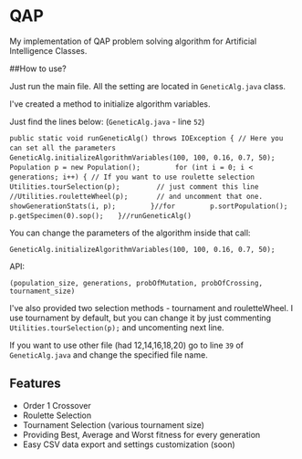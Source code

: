 # QAP

My implementation of QAP problem solving algorithm for Artificial Intelligence Classes.

##How to use?

Just run the main file. All the setting are located in `GeneticAlg.java` class. 

I've created a method to initialize algorithm variables.

Just find the lines below: (`GeneticAlg.java` - line `52`)

`public static void runGeneticAlg() throws IOException { // Here you can set all the parameters`
`       GeneticAlg.initializeAlgorithmVariables(100, 100, 0.16, 0.7, 50);`
`        Population p = new Population();`
`        for (int i = 0; i < generations; i++) { // If you want to use roulette selection`
`            Utilities.tourSelection(p);         // just comment this line`
`            //Utilities.rouletteWheel(p);       // and uncomment that one.`
`            showGenerationStats(i, p);`
`        }//for`
`        p.sortPopulation();`
`        p.getSpecimen(0).sop();`
`   }//runGeneticAlg()`

You can change the parameters of the algorithm inside that call:

`GeneticAlg.initializeAlgorithmVariables(100, 100, 0.16, 0.7, 50);`

API:

`(population_size, generations, probOfMutation, probOfCrossing, tournament_size)`

I've also provided two selection methods - tournament and rouletteWheel.
I use tournament by default, but you can change it by just commenting `Utilities.tourSelection(p);` and uncomenting next line.

If you want to use other file (had 12,14,16,18,20) go to line `39` of `GeneticAlg.java` and change the specified file name.

## Features
 
- Order 1 Crossover
- Roulette Selection
- Tournament Selection (various tournament size)
- Providing Best, Average and Worst fitness for every generation
- Easy CSV data export and settings customization (soon)
